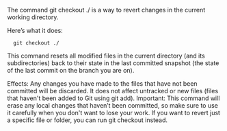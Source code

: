 The command git checkout ./ is a way to revert changes in the current working directory.

Here’s what it does:

      git checkout ./

This command resets all modified files in the current directory
(and its subdirectories) back to their state in the last committed snapshot 
(the state of the last commit on the branch you are on).

Effects:
Any changes you have made to the files that have not been committed will be discarded.
It does not affect untracked or new files (files that haven't been added to Git using git add).
Important:
This command will erase any local changes that haven’t been committed, so make sure to use
it carefully when you don't want to lose your work. If you want to revert just a specific file or folder, you can run git checkout <file> instead.
